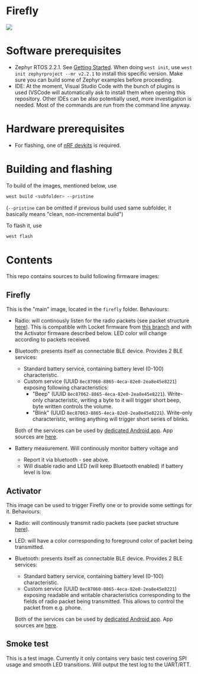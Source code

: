 # Firefly
![](https://github.com/aeremin/firefly_zephyr/workflows/CI/badge.svg)

# Software prerequisites
* Zephyr RTOS 2.2.1. See [Getting Started](https://docs.zephyrproject.org/latest/getting_started/index.html).
  When doing `west init`, use `west init zephyrproject --mr v2.2.1` to install this specific version.
  Make sure you can build some of Zephyr examples before proceeding.
* IDE: At the moment, Visual Studio Code with the bunch of plugins is used (VSCode will automatically ask to install them when
  opening this repository. Other IDEs can be also potentially used, more investigation is needed. Most of the commands are run
  from the command line anyway.

# Hardware prerequisites
* For flashing, one of [nRF devkits](https://www.nordicsemi.com/Software-and-Tools/Development-Kits) is required.

# Building and flashing
To build of the images, mentioned below, use
```bash
west build <subfolder> --pristine
```
(`--pristine` can be omitted if previous build used same subfolder, it basically means "clean, non-incremental build")

To flash it, use
```bash
west flash
```

# Contents

This repo contains sources to build following firmware images:

## Firefly
This is the "main" image, located in the `firefly` folder.
Behaviours:
* Radio: will continously listen for the radio packets (see packet structure [here](common/magic_path_packet.h)).
  This is compatible with Locket firmware from [this branch](https://github.com/aeremin/Locket_fw/tree/7Colors) and
  with the Activator firmware described below. LED color will change according to packets received.
* Bluetooth: presents itself as connectable BLE device. Provides 2 BLE services:
  * Standard battery service, containing battery level (0-100) characteristic.
  * Custom service (UUID `8ec87060-8865-4eca-82e0-2ea8e45e8221`) exposing following characteristics:
    * "Beep" (UUID `8ec87062-8865-4eca-82e0-2ea8e45e8221`). Write-only characteristic, writing a byte to it will trigger short beep,
      byte written controls the volume.
    * "Blink" (UUID `8ec87063-8865-4eca-82e0-2ea8e45e8221`). Write-only characteristic, writing anything will trigger short series
      of blinks.

  Both of the services can be used by [dedicated Android app](https://install.appcenter.ms/users/a.eremin.msu/apps/ostranna-configurator/distribution_groups/public).
  App sources are [here](https://github.com/aeremin/ostranna_configurator).
* Battery measurement. Will continously monitor battery voltage and
  * Report it via bluetooth - see above.
  * Will disable radio and LED (will keep Bluetooth enabled) if battery level is low.

## Activator
This image can be used to trigger Firefly one or to provide some settings for it.
Behaviours:
* Radio: will continously transmit radio packets (see packet structure [here](common/magic_path_packet.h)).
* LED: will have a color corresponding to foreground color of packet being transmitted.
* Bluetooth: presents itself as connectable BLE device. Provides 2 BLE services:
  * Standard battery service, containing battery level (0-100) characteristic.
  * Custom service (UUID `8ec87060-8865-4eca-82e0-2ea8e45e8221`) exposing readable and writable characteristics corresponding to the
    fields of radio packet being transmitted. This allows to control the packet from e.g. phone.

  Both of the services can be used by [dedicated Android app](https://install.appcenter.ms/users/a.eremin.msu/apps/ostranna-configurator/distribution_groups/public).
  App sources are [here](https://github.com/aeremin/ostranna_configurator).


## Smoke test
This is a test image. Currently it only contains very basic test covering SPI usage and smooth LED transitions.
Will output the test log to the UART/RTT.

